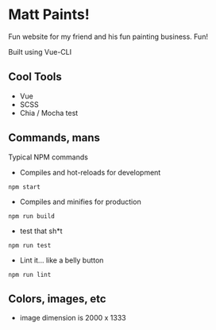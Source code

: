 # Matt Paints!

Fun website for my friend and his fun painting business. Fun!

Built using Vue-CLI

## Cool Tools

- Vue
- SCSS
- Chia / Mocha test

## Commands, mans

Typical NPM commands

- Compiles and hot-reloads for development

```
npm start
```

- Compiles and minifies for production

```
npm run build
```

- test that sh\*t

```
npm run test
```

- Lint it... like a belly button

```
npm run lint
```

## Colors, images, etc

- image dimension is 2000 x 1333
